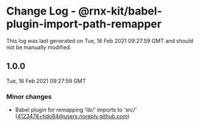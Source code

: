 # Change Log - @rnx-kit/babel-plugin-import-path-remapper

This log was last generated on Tue, 16 Feb 2021 09:27:59 GMT and should not be manually modified.

<!-- Start content -->

## 1.0.0

Tue, 16 Feb 2021 09:27:59 GMT

### Minor changes

- Babel plugin for remapping 'lib/' imports to 'src/' (4123478+tido64@users.noreply.github.com)
